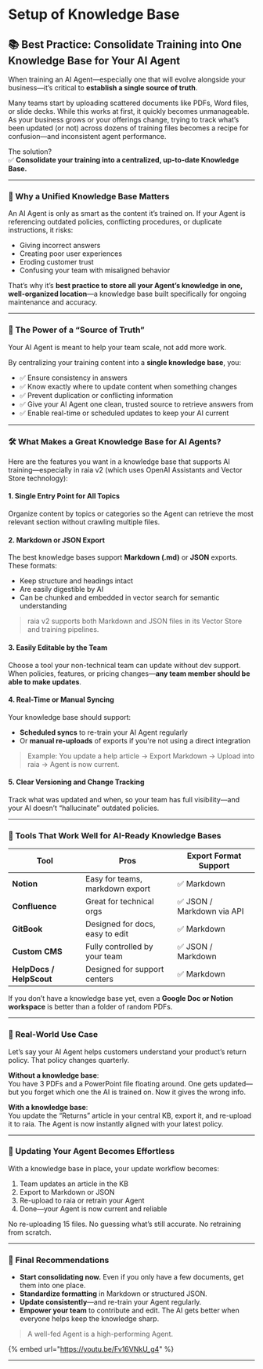 # Setup of Knowledge Base

## 📚 Best Practice: Consolidate Training into One Knowledge Base for Your AI Agent

When training an AI Agent—especially one that will evolve alongside your business—it’s critical to **establish a single source of truth**.

Many teams start by uploading scattered documents like PDFs, Word files, or slide decks. While this works at first, it quickly becomes unmanageable. As your business grows or your offerings change, trying to track what’s been updated (or not) across dozens of training files becomes a recipe for confusion—and inconsistent agent performance.

The solution?\
✅ **Consolidate your training into a centralized, up-to-date Knowledge Base.**

***

### 🧭 Why a Unified Knowledge Base Matters

An AI Agent is only as smart as the content it’s trained on. If your Agent is referencing outdated policies, conflicting procedures, or duplicate instructions, it risks:

* Giving incorrect answers
* Creating poor user experiences
* Eroding customer trust
* Confusing your team with misaligned behavior

That’s why it’s **best practice to store all your Agent’s knowledge in one, well-organized location**—a knowledge base built specifically for ongoing maintenance and accuracy.

***

### 🧠 The Power of a “Source of Truth”

Your AI Agent is meant to help your team scale, not add more work.

By centralizing your training content into a **single knowledge base**, you:

* ✅ Ensure consistency in answers
* ✅ Know exactly where to update content when something changes
* ✅ Prevent duplication or conflicting information
* ✅ Give your AI Agent one clean, trusted source to retrieve answers from
* ✅ Enable real-time or scheduled updates to keep your AI current

***

### 🛠️ What Makes a Great Knowledge Base for AI Agents?

Here are the features you want in a knowledge base that supports AI training—especially in raia v2 (which uses OpenAI Assistants and Vector Store technology):

#### 1. **Single Entry Point for All Topics**

Organize content by topics or categories so the Agent can retrieve the most relevant section without crawling multiple files.

#### 2. **Markdown or JSON Export**

The best knowledge bases support **Markdown (.md)** or **JSON** exports. These formats:

* Keep structure and headings intact
* Are easily digestible by AI
* Can be chunked and embedded in vector search for semantic understanding

> raia v2 supports both Markdown and JSON files in its Vector Store and training pipelines.

#### 3. **Easily Editable by the Team**

Choose a tool your non-technical team can update without dev support.\
When policies, features, or pricing changes—**any team member should be able to make updates**.

#### 4. **Real-Time or Manual Syncing**

Your knowledge base should support:

* **Scheduled syncs** to re-train your AI Agent regularly
* Or **manual re-uploads** of exports if you're not using a direct integration

> Example: You update a help article → Export Markdown → Upload into raia → Agent is now current.

#### 5. **Clear Versioning and Change Tracking**

Track what was updated and when, so your team has full visibility—and your AI doesn’t “hallucinate” outdated policies.

***

### 📝 Tools That Work Well for AI-Ready Knowledge Bases

| Tool                     | Pros                            | Export Format Support     |
| ------------------------ | ------------------------------- | ------------------------- |
| **Notion**               | Easy for teams, markdown export | ✅ Markdown                |
| **Confluence**           | Great for technical orgs        | ✅ JSON / Markdown via API |
| **GitBook**              | Designed for docs, easy to edit | ✅ Markdown                |
| **Custom CMS**           | Fully controlled by your team   | ✅ JSON / Markdown         |
| **HelpDocs / HelpScout** | Designed for support centers    | ✅ Markdown                |

If you don’t have a knowledge base yet, even a **Google Doc or Notion workspace** is better than a folder of random PDFs.

***

### 🧩 Real-World Use Case

Let’s say your AI Agent helps customers understand your product’s return policy. That policy changes quarterly.

**Without a knowledge base**:\
You have 3 PDFs and a PowerPoint file floating around. One gets updated—but you forget which one the AI is trained on. Now it gives the wrong info.

**With a knowledge base**:\
You update the “Returns” article in your central KB, export it, and re-upload it to raia. The Agent is now instantly aligned with your latest policy.

***

### 🔄 Updating Your Agent Becomes Effortless

With a knowledge base in place, your update workflow becomes:

1. Team updates an article in the KB
2. Export to Markdown or JSON
3. Re-upload to raia or retrain your Agent
4. Done—your Agent is now current and reliable

No re-uploading 15 files. No guessing what’s still accurate. No retraining from scratch.

***

### 🧭 Final Recommendations

* **Start consolidating now.** Even if you only have a few documents, get them into one place.
* **Standardize formatting** in Markdown or structured JSON.
* **Update consistently**—and re-train your Agent regularly.
* **Empower your team** to contribute and edit. The AI gets better when everyone helps keep the knowledge sharp.

> A well-fed Agent is a high-performing Agent.

{% embed url="https://youtu.be/Fv16VNkU_g4" %}

***

